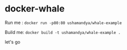 # docker-whale

Run me : `docker run -p80:80 ushamandya/whale-example`

Build me: `docker build -t ushamandya/whale-example .`


let's go
